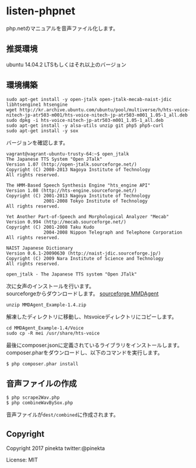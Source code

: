 # listen-phpnet

php.netのマニュアルを音声ファイル化します。

## 推奨環境

ubuntu 14.04.2 LTSもしくはそれ以上のバージョン

## 環境構築

```
sudo apt-get install -y open-jtalk open-jtalk-mecab-naist-jdic libhtsengine1 htsengine
wget http://kr.archive.ubuntu.com/ubuntu/pool/multiverse/h/hts-voice-nitech-jp-atr503-m001/hts-voice-nitech-jp-atr503-m001_1.05-1_all.deb
sudo dpkg -i hts-voice-nitech-jp-atr503-m001_1.05-1_all.deb
sudo apt-get install -y alsa-utils unzip git php5 php5-curl
sudo apt-get install -y sox
```

バージョンを確認します。

```
vagrant@vagrant-ubuntu-trusty-64:~$ open_jtalk
The Japanese TTS System "Open JTalk"
Version 1.07 (http://open-jtalk.sourceforge.net/)
Copyright (C) 2008-2013 Nagoya Institute of Technology
All rights reserved.

The HMM-Based Speech Synthesis Engine "hts_engine API"
Version 1.08 (http://hts-engine.sourceforge.net/)
Copyright (C) 2001-2013 Nagoya Institute of Technology
              2001-2008 Tokyo Institute of Technology
All rights reserved.

Yet Another Part-of-Speech and Morphological Analyzer "Mecab"
Version 0.994 (http://mecab.sourceforge.net/)
Copyright (C) 2001-2008 Taku Kudo
              2004-2008 Nippon Telegraph and Telephone Corporation
All rights reserved.

NAIST Japanese Dictionary
Version 0.6.1-20090630 (http://naist-jdic.sourceforge.jp/)
Copyright (C) 2009 Nara Institute of Science and Technology
All rights reserved.

open_jtalk - The Japanese TTS system "Open JTalk"
```

次に女声のインストールを行います。  
sourceforgeからダウンロードします。
[sourceforge MMDAgent](https://sourceforge.net/projects/mmdagent/)

```
unzip MMDAgent_Example-1.4.zip
```

解凍したディレクトリに移動し、htsvoiceディレクトリにコピーします。

```
cd MMDAgent_Example-1.4/Voice
sudo cp -R mei /usr/share/hts-voice
```

最後にcomposer.jsonに定義されているライブラリをインストールします。  
composer.pharをダウンロードし、以下のコマンドを実行します。
```
$ php composer.phar install
```

## 音声ファイルの作成

```
$ php scrape2Wav.php
$ php combineWavBySox.php
```

音声ファイルが`dest/combined`に作成されます。

## Copyright

Copyright 2017 pinekta
twitter:@pinekta

License: MIT
